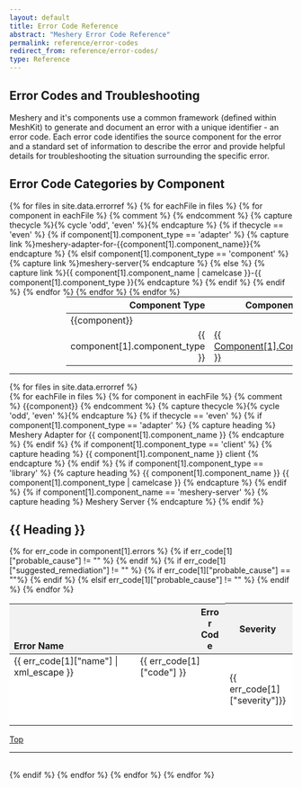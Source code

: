 ```yaml
---
layout: default
title: Error Code Reference
abstract: "Meshery Error Code Reference"
permalink: reference/error-codes
redirect_from: reference/error-codes/
type: Reference
---
```

<style>

.title {
  text-transform: capitalize;
}

.tbl-head-row{
  background-color:#F2F2F2;
}

.tbl-head-row .error-name-code{
  width:23rem;
  display:flex;
  justify-content:space-between;
  align-items:flex-end;
  height:5rem;
}

.tbl .tbl-body .tbl-body-row{
  background-color:#FFFFFF;
}

.tbl .tbl-body .tbl-body-row:hover{
  background-color:#ccfff9;
}

.tbl-body-row .error-name-code{
  display:flex;
  justify-content:space-between;
}

.tbl .tbl-body .tbl-hidden-row{
  visibility:hidden; 
  display:none;
  background-color:#FAFAFA;
  width:100%
}


</style>

<script type="text/javascript">
    function toggle_visibility(id) {
       var e = document.getElementById(id);
       if(e.style.visibility == 'visible') {
          e.style.display = 'none';
          e.style.visibility = 'hidden';
      }
       else {
         
          e.style.display = 'table-row';
          e.style.visibility = 'visible';
          }
    }
</script>

## Error Codes and Troubleshooting

Meshery and it's components use a common framework (defined within MeshKit) to generate and document an error with a unique identifier - an error code. Each error code identifies the source component for the error and a standard set of information to describe the error and provide helpful details for troubleshooting the situation surrounding the specific error.

## Error Code Categories by Component

<table style="margin:auto;padding-right:25%; padding-left:20%;">
<thead>
  <tr>
    <th align="right">Component Type</th>
    <th>Component Name</th>
  </tr>
</thead>
<tbody>
  {% for files in site.data.errorref %}
    {% for eachFile in files %}
      {% for component in eachFile  %}
          {% comment %} <tr><td colspan="2">{{component}}</td></tr> {% endcomment %}
           {% capture thecycle %}{% cycle 'odd', 'even' %}{% endcapture %}
            {% if thecycle == 'even' %} 
            {% if component[1].component_type == 'adapter' %}
              {% capture link %}meshery-adapter-for-{{component[1].component_name}}{% endcapture %}
            {% elsif component[1].component_type == 'component' %}
               {% capture link %}meshery-server{% endcapture %}
            {% else %}
              {% capture link %}{{ component[1].component_name  | camelcase }}-{{ component[1].component_type }}{% endcapture %}      
            {% endif %}
            <tr>
              <td align="right">{{ component[1].component_type }}</td>
              <td class="title"><a href="#{{ link}}">{{ component[1].component_name }}</a></td>
            </tr>
        {% endif %}
      {% endfor %}
    {% endfor %}
  {% endfor %}
</tbody>
</table>

<hr />

  {% for files in site.data.errorref %}    
    {% for eachFile in files %}
      {% for component in eachFile  %}
          {% comment %} <tr><td colspan="2">{{component}}</td></tr> {% endcomment %}
           {% capture thecycle %}{% cycle 'odd', 'even' %}{% endcapture %}
            {% if thecycle == 'even' %}
            {% if component[1].component_type == 'adapter' %}
              {% capture heading %}
               Meshery Adapter for {{ component[1].component_name }}
              {% endcapture %}
            {% endif %}
            {% if component[1].component_type == 'client' %}
              {% capture heading %}
               {{ component[1].component_name }} client
              {% endcapture %}
            {% endif %}
            {% if component[1].component_type == 'library' %}
              {% capture heading %}
                {{ component[1].component_name }} {{ component[1].component_type | camelcase }}
              {% endcapture %}
            {% endif %}
            {% if component[1].component_name == 'meshery-server' %}
              {% capture heading %}
                Meshery Server
              {% endcapture %}
            {% endif %}

<h2 class = "title"> {{ heading }} </h2>
  <table class="tbl">
  <thead>
    <tr class="tbl-head-row">
      <th class="error-name-code"><span style="">Error Name</span> <span style="width:2.4rem;word-break:break-word;">Error Code</span></th>
      <th>Severity</th>
      <th style="width:40%">Short Description</th>
      <th style="width:40%">Long Description</th>
    </tr>
  </thead>
  <tbody class="tbl-body">
    {% for err_code in component[1].errors %}    
        <tr class="tbl-body-row" onclick="toggle_visibility('{{component[1].component_name}}-{{err_code[1]["name"]}}-more-info');">
          <td class="error-name-code">
            <span><a id="{{component[1].component_name}}-{{err_code[1]["name"]}}">
            {{ err_code[1]["name"] | xml_escape }}
            </a></span> <span>{{ err_code[1]["code"] }}</span> 
          </td>
          <td >{{ err_code[1]["severity"]}}</td>
          <td style="word-break:break-word">{{ err_code[1]["short_description"] | xml_escape}}</td>
          <td style="">{{ err_code[1]["long_description"] | xml_escape }}</td>
        </tr>
        <tr id="{{component[1].component_name}}-{{err_code[1]["name"]}}-more-info" class="tbl-hidden-row">
          {% if err_code[1]["probable_cause"] != "" %}
            <td colspan="2" style=""><div><i><b>Probable Cause:</b></i></div>{{ err_code[1]["probable_cause"] | xml_escape }}</td>
          {% endif %}
          {% if err_code[1]["suggested_remediation"] != "" %}
            <td colspan="2" style=""><div><i><b>Suggested Remediation:</b></i></div>{{ err_code[1]["suggested_remediation"] }}</td>
            {% if err_code[1]["probable_cause"] == ""%}
            <td colspan="2" style=""></td>
            {% endif %}
          {% elsif err_code[1]["probable_cause"] != "" %}
            <td colspan="2" style=""></td>
          {% endif %}
        </tr>
    {% endfor %}
  </tbody>
  </table>
  <a href="#error-code-reference">Top</a>
  <hr>
  <br>
{% endif %}
{% endfor %}
{% endfor %}
{% endfor %}

    
